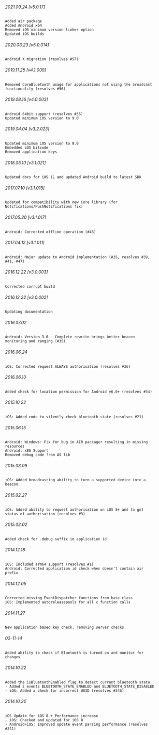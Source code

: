 ###### 2021.09.24 [v5.0.17]

```
Added air package
Added Android x64 
Removed iOS minimum version linker option
Updated iOS builds
```



###### 2020.03.23 [v5.0.014]

```
Android X migration (resolves #57)
```


###### 2019.11.25 [v4.1.009]

```
Removed CoreBluetooth usage for applications not using the broadcast functionality (resolves #56)
```


###### 2019.08.16 [v4.0.003]

```
Android 64bit support (resolves #55)
Updated minimum iOS version to 9.0
```


###### 2019.04.04 [v3.2.023]

```
Updated minimum iOS version to 8.0
Embedded iOS bitcode
Removed application keys 
```


###### 2018.05.10 [v3.1.021]

```
Updated docs for iOS 11 and updated Android build to latest SDK
```


###### 2017.07.10 [v3.1.018]

```
Updated for compatibility with new Core library (for Notifications/PushNotifications fix)
```


###### 2017.05.20 [v3.1.017]

```
Android: Corrected offline operation (#48)
```


###### 2017.04.12 [v3.1.011]

```
Android: Major update to Android implementation (#35, resolves #39, #41, #47)
```


###### 2016.12.22 [v3.0.003]

```
Corrected corrupt build
```


###### 2016.12.22 [v3.0.002]

```
Updating documentation
```


######  2016.07.02

```
Android: Version 3.0 - Complete rewrite brings better beacon monitoring and ranging (#35)
```


######  2016.06.24

```
iOS: Corrected request ALWAYS authorisation (resolves #36)
```


###### 2016.06.10

```
Added check for location permission for Android v6.0+ (resolves #34)
```


###### 2015.10.22

```
iOS: Added code to silently check bluetooth state (resolves #21)
```


###### 2015.06.15

```
Android: Windows: Fix for bug in AIR packager resulting in missing resources
Android: x86 Support
Removed debug code from AS lib
```


###### 2015.03.09

```
iOS: Added broadcasting ability to turn a supported device into a beacon
```


###### 2015.02.27

```
iOS: Added ability to request authorisation on iOS 8+ and to get status of authorisation (resolves #3)
```


###### 2015.02.02

```
Added check for .debug suffix in application id
```


###### 2014.12.18

```
iOS: Included arm64 support (resolves #1) 
Android: Corrected application id check when doesn't contain air prefix 
```


###### 2014.12.05

```
Corrected missing EventDispatcher functions from base class
iOS: Implemented autoreleasepools for all c function calls
```


###### 2014.11.27

```
New application based key check, removing server checks
```


###### 03-11-14

```
Added ability to check if Bluetooth is turned on and monitor for changes
```

###### 2014.10.22

```
Added the isBluetoothEnabled flag to detect current bluetooth state
- Added 2 events BLUETOOTH_STATE_ENABLED and BLUETOOTH_STATE_DISABLED
- iOS: Added a check for incorrect UUID (resolves #246)
```


###### 2014.10.20

```
iOS Update for iOS 8 + Performance increase
- iOS: Checked and updated for iOS 8
- Android+iOS: Improved update event parsing performance (resolves #241)
```


